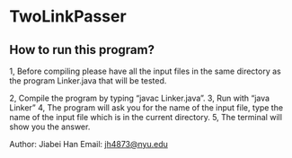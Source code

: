 # TwoLinkPasser
## How to run this program?
1, Before compiling please have all the input files in the same directory as the program Linker.java that will be tested.

2, Compile the program by typing “javac Linker.java”.
3, Run with “java Linker”
4, The program will ask you for the name of the input file, type the name of the input file which is in the current directory.
5, The terminal will show you the answer.

Author: Jiabei Han
Email: jh4873@nyu.edu
